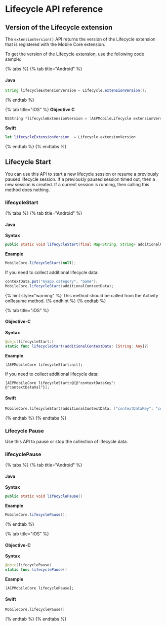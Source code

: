 # Lifecycle API reference

## Version of the Lifecycle extension

The `extensionVersion()` API returns the version of the Lifecycle extension that is registered with the Mobile Core extension.

To get the version of the Lifecycle extension, use the following code sample:

{% tabs %}
{% tab title="Android" %}
#### Java

```java
String lifecycleExtensionVersion = Lifecycle.extensionVersion();
```
{% endtab %}

{% tab title="iOS" %}
**Objective C**

```objectivec
NSString *lifecycleExtensionVersion = [AEPMobileLifecycle extensionVersion];
```

**Swift**

```swift
let lifecycleExtensionVersion  = Lifecycle.extensionVersion
```
{% endtab %}
{% endtabs %}

## Lifecycle Start

You can use this API to start a new lifecycle session or resume a previously paused lifecycle session. If a previously paused session timed out, then a new session is created. If a current session is running, then calling this method does nothing.

### lifecycleStart <a id="lifecycleStart"></a>

{% tabs %}
{% tab title="Android" %}
#### Java

**Syntax**

```java
public static void lifecycleStart(final Map<String, String> additionalContextData);
```

**Example**

```java
MobileCore.lifecycleStart(null);
```

If you need to collect additional lifecycle data:

```java
contextData.put("myapp.category", "Game");
MobileCore.lifecycleStart(additionalContextData);
```

{% hint style="warning" %}
This method should be called from the Activity onResume method.
{% endhint %}
{% endtab %}

{% tab title="iOS" %}
#### Objective-C

**Syntax**

```swift
@objc(lifecycleStart:)
static func lifecycleStart(additionalContextData: [String: Any]?)
```

**Example**

```text
[AEPMobileCore lifecycleStart:nil];
```

If you need to collect additional lifecycle data:

```text
[AEPMobileCore lifecycleStart:@{@"contextDataKey": @"contextDataVal"}];
```

#### Swift

```swift
MobileCore.lifecycleStart(additionalContextData: ["contextDataKey": "contextDataVal"])
```
{% endtab %}
{% endtabs %}

### Lifecycle Pause

Use this API to pause or stop the collection of lifecycle data.

### lifecyclePause <a id="lifecyclePause"></a>

{% tabs %}
{% tab title="Android" %}
#### Java

**Syntax**

```java
public static void lifecyclePause()
```

**Example**

```java
MobileCore.lifecyclePause();
```
{% endtab %}

{% tab title="iOS" %}
#### Objective-C

**Syntax**

```swift
@objc(lifecyclePause)
static func lifecyclePause()
```

**Example**

```text
[AEPMobileCore lifecyclePause];
```

#### Swift

```swift
MobileCore.lifecyclePause()
```
{% endtab %}
{% endtabs %}

